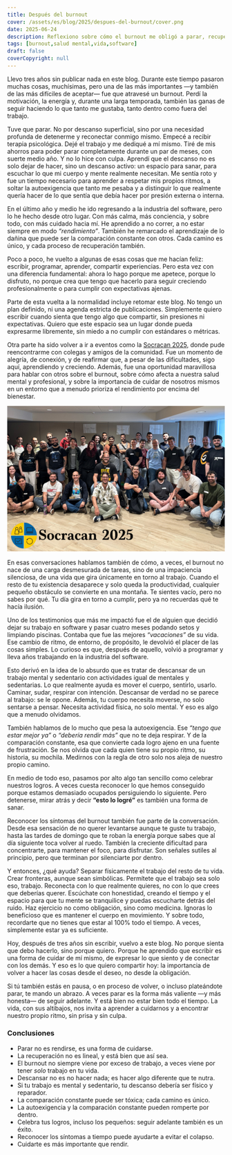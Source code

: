 ```yaml
---
title: Después del burnout
cover: /assets/es/blog/2025/despues-del-burnout/cover.png
date: 2025-06-24
description: Reflexiono sobre cómo el burnout me obligó a parar, recuperarme y volver a conectar con lo que realmente quiero, sin recetas mágicas ni promesas vacías.
tags: [burnout,salud mental,vida,software]
draft: false
coverCopyright: null
---
```


Llevo tres años sin publicar nada en este blog. Durante este tiempo pasaron muchas cosas, muchísimas, pero una de las más importantes —y también de las más difíciles de aceptar— fue que atravesé un burnout. Perdí la motivación, la energía y, durante una larga temporada, también las ganas de seguir haciendo lo que tanto me gustaba, tanto dentro como fuera del trabajo.

Tuve que parar. No por descanso superficial, sino por una necesidad profunda de detenerme y reconectar conmigo mismo. Empecé a recibir terapia psicológica. Dejé el trabajo y me dediqué a mí mismo. Tiré de mis ahorros para poder parar completamente durante un par de meses, con suerte medio año. Y no lo hice con culpa. Aprendí que el descanso no es solo dejar de hacer, sino un descanso activo: un espacio para sanar, para escuchar lo que mi cuerpo y mente realmente necesitan. Me sentía roto y fue un tiempo necesario para aprender a respetar mis propios ritmos, a soltar la autoexigencia que tanto me pesaba y a distinguir lo que realmente quería hacer de lo que sentía que debía hacer por presión externa o interna.

En el último año y medio he ido regresando a la industria del software, pero lo he hecho desde otro lugar. Con más calma, más conciencia, y sobre todo, con más cuidado hacia mí. He aprendido a no correr, a no estar siempre en modo _“rendimiento”_. También he remarcado el aprendizaje de lo dañina que puede ser la comparación constante con otros. Cada camino es único, y cada proceso de recuperación también.

Poco a poco, he vuelto a algunas de esas cosas que me hacían feliz: escribir, programar, aprender, compartir experiencias. Pero esta vez con una diferencia fundamental: ahora lo hago porque me apetece, porque lo disfruto, no porque crea que tengo que hacerlo para seguir creciendo profesionalmente o para cumplir con expectativas ajenas.

Parte de esta vuelta a la normalidad incluye retomar este blog. No tengo un plan definido, ni una agenda estricta de publicaciones. Simplemente quiero escribir cuando sienta que tengo algo que compartir, sin presiones ni expectativas. Quiero que este espacio sea un lugar donde pueda expresarme libremente, sin miedo a no cumplir con estándares o métricas.

Otra parte ha sido volver a ir a eventos como la [Socracan 2025](https://x.com/socracan), donde pude reencontrarme con colegas y amigos de la comunidad. Fue un momento de alegría, de conexión, y de reafirmar que, a pesar de las dificultades, sigo aquí, aprendiendo y creciendo. Además, fue una oportunidad maravillosa para hablar con otros sobre el burnout, sobre cómo afecta a nuestra salud mental y profesional, y sobre la importancia de cuidar de nosotros mismos en un entorno que a menudo prioriza el rendimiento por encima del bienestar.

![Socracan 2025](/assets/images/socracan2025.jpeg)

En esas conversaciones hablamos también de cómo, a veces, el burnout no nace de una carga desmesurada de tareas, sino de una impaciencia silenciosa, de una vida que gira únicamente en torno al trabajo. Cuando el resto de tu existencia desaparece y solo queda la productividad, cualquier pequeño obstáculo se convierte en una montaña. Te sientes vacío, pero no sabes por qué. Tu día gira en torno a cumplir, pero ya no recuerdas qué te hacía ilusión.

Uno de los testimonios que más me impactó fue el de alguien que decidió dejar su trabajo en software y pasar cuatro meses podando setos y limpiando piscinas. Contaba que fue las mejores _“vacaciones”_ de su vida. Ese cambio de ritmo, de entorno, de propósito, le devolvió el placer de las cosas simples. Lo curioso es que, después de aquello, volvió a programar y lleva años trabajando en la industria del software.

Esto derivó en la idea de lo absurdo que es tratar de descansar de un trabajo mental y sedentario con actividades igual de mentales y sedentarias. Lo que realmente ayuda es mover el cuerpo, sentirlo, usarlo. Caminar, sudar, respirar con intención. Descansar de verdad no se parece al trabajo: se le opone. Además, tu cuerpo necesita moverse, no solo sentarse a pensar. Necesita actividad física, no solo mental. Y eso es algo que a menudo olvidamos.

También hablamos de lo mucho que pesa la autoexigencia. Ese _“tengo que estar mejor ya”_ o _“debería rendir más”_ que no te deja respirar. Y de la comparación constante, esa que convierte cada logro ajeno en una fuente de frustración. Se nos olvida que cada quien tiene su propio ritmo, su historia, su mochila. Medirnos con la regla de otro solo nos aleja de nuestro propio camino.

En medio de todo eso, pasamos por alto algo tan sencillo como celebrar nuestros logros. A veces cuesta reconocer lo que hemos conseguido porque estamos demasiado ocupados persiguiendo lo siguiente. Pero detenerse, mirar atrás y decir **“esto lo logré”** es también una forma de sanar.

Reconocer los síntomas del burnout también fue parte de la conversación. Desde esa sensación de no querer levantarse aunque te guste tu trabajo, hasta las tardes de domingo que te roban la energía porque sabes que al día siguiente toca volver al ruedo. También la creciente dificultad para concentrarte, para mantener el foco, para disfrutar. Son señales sutiles al principio, pero que terminan por silenciarte por dentro.

Y entonces, ¿qué ayuda? Separar físicamente el trabajo del resto de tu vida. Crear fronteras, aunque sean simbólicas. Permítete que el trabajo sea solo eso, trabajo. Reconecta con lo que realmente quieres, no con lo que crees que deberías querer. Escúchate con honestidad, creando el tiempo y el espacio para que tu mente se tranquilice y puedas escucharte detrás del ruido. Haz ejercicio no como obligación, sino como medicina. Ignoras lo beneficioso que es mantener el cuerpo en movimiento. Y sobre todo, recordarte que no tienes que estar al 100% todo el tiempo. A veces, simplemente estar ya es suficiente.

Hoy, después de tres años sin escribir, vuelvo a este blog. No porque sienta que debo hacerlo, sino porque quiero. Porque he aprendido que escribir es una forma de cuidar de mí mismo, de expresar lo que siento y de conectar con los demás. Y eso es lo que quiero compartir hoy: la importancia de volver a hacer las cosas desde el deseo, no desde la obligación.

Si tú también estás en pausa, o en proceso de volver, o incluso plateándote parar, te mando un abrazo. A veces parar es la forma más valiente —y más honesta— de seguir adelante. Y está bien no estar bien todo el tiempo. La vida, con sus altibajos, nos invita a aprender a cuidarnos y a encontrar nuestro propio ritmo, sin prisa y sin culpa.

### Conclusiones

- Parar no es rendirse, es una forma de cuidarse.
- La recuperación no es lineal, y está bien que así sea.
- El burnout no siempre viene por exceso de trabajo, a veces viene por tener *solo* trabajo en tu vida.
- Descansar no es no hacer nada; es hacer algo diferente que te nutra.
- Si tu trabajo es mental y sedentario, tu descanso debería ser físico y reparador.
- La comparación constante puede ser tóxica; cada camino es único.
- La autoexigencia y la comparación constante pueden romperte por dentro.
- Celebra tus logros, incluso los pequeños: seguir adelante también es un éxito.
- Reconocer los síntomas a tiempo puede ayudarte a evitar el colapso.
- Cuidarte es más importante que rendir.
